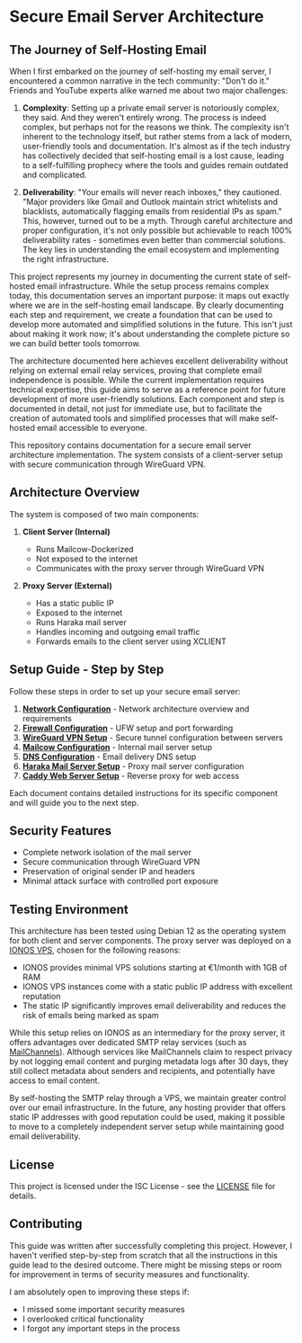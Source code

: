 # Secure Email Server Architecture

## The Journey of Self-Hosting Email

When I first embarked on the journey of self-hosting my email server, I encountered a common narrative in the tech community: "Don't do it." Friends and YouTube experts alike warned me about two major challenges:

1. **Complexity**: Setting up a private email server is notoriously complex, they said. And they weren't entirely wrong. The process is indeed complex, but perhaps not for the reasons we think. The complexity isn't inherent to the technology itself, but rather stems from a lack of modern, user-friendly tools and documentation. It's almost as if the tech industry has collectively decided that self-hosting email is a lost cause, leading to a self-fulfilling prophecy where the tools and guides remain outdated and complicated.

2. **Deliverability**: "Your emails will never reach inboxes," they cautioned. "Major providers like Gmail and Outlook maintain strict whitelists and blacklists, automatically flagging emails from residential IPs as spam." This, however, turned out to be a myth. Through careful architecture and proper configuration, it's not only possible but achievable to reach 100% deliverability rates - sometimes even better than commercial solutions. The key lies in understanding the email ecosystem and implementing the right infrastructure.

This project represents my journey in documenting the current state of self-hosted email infrastructure. While the setup process remains complex today, this documentation serves an important purpose: it maps out exactly where we are in the self-hosting email landscape. By clearly documenting each step and requirement, we create a foundation that can be used to develop more automated and simplified solutions in the future. This isn't just about making it work now; it's about understanding the complete picture so we can build better tools tomorrow.

The architecture documented here achieves excellent deliverability without relying on external email relay services, proving that complete email independence is possible. While the current implementation requires technical expertise, this guide aims to serve as a reference point for future development of more user-friendly solutions. Each component and step is documented in detail, not just for immediate use, but to facilitate the creation of automated tools and simplified processes that will make self-hosted email accessible to everyone.

This repository contains documentation for a secure email server architecture implementation. The system consists of a client-server setup with secure communication through WireGuard VPN.

## Architecture Overview

The system is composed of two main components:

1. **Client Server (Internal)**
   - Runs Mailcow-Dockerized
   - Not exposed to the internet
   - Communicates with the proxy server through WireGuard VPN

2. **Proxy Server (External)**
   - Has a static public IP
   - Exposed to the internet
   - Runs Haraka mail server
   - Handles incoming and outgoing email traffic
   - Forwards emails to the client server using XCLIENT

## Setup Guide - Step by Step

Follow these steps in order to set up your secure email server:

1. **[Network Configuration](docs/network.md)** - Network architecture overview and requirements
2. **[Firewall Configuration](docs/firewall.md)** - UFW setup and port forwarding
3. **[WireGuard VPN Setup](docs/wireguard.md)** - Secure tunnel configuration between servers
4. **[Mailcow Configuration](docs/mailcow.md)** - Internal mail server setup
5. **[DNS Configuration](docs/dns.md)** - Email delivery DNS setup
6. **[Haraka Mail Server Setup](docs/haraka.md)** - Proxy mail server configuration
7. **[Caddy Web Server Setup](docs/caddy.md)** - Reverse proxy for web access

Each document contains detailed instructions for its specific component and will guide you to the next step.

## Security Features

- Complete network isolation of the mail server
- Secure communication through WireGuard VPN
- Preservation of original sender IP and headers
- Minimal attack surface with controlled port exposure

## Testing Environment

This architecture has been tested using Debian 12 as the operating system for both client and server components. The proxy server was deployed on a [IONOS VPS](https://www.ionos.com/servers/vps), chosen for the following reasons:

- IONOS provides minimal VPS solutions starting at €1/month with 1GB of RAM
- IONOS VPS instances come with a static public IP address with excellent reputation
- The static IP significantly improves email deliverability and reduces the risk of emails being marked as spam

While this setup relies on IONOS as an intermediary for the proxy server, it offers advantages over dedicated SMTP relay services (such as [MailChannels](https://www.mailchannels.com/)). Although services like MailChannels claim to respect privacy by not logging email content and purging metadata logs after 30 days, they still collect metadata about senders and recipients, and potentially have access to email content.

By self-hosting the SMTP relay through a VPS, we maintain greater control over our email infrastructure. In the future, any hosting provider that offers static IP addresses with good reputation could be used, making it possible to move to a completely independent server setup while maintaining good email deliverability.

## License

This project is licensed under the ISC License - see the [LICENSE](LICENSE) file for details.

## Contributing

This guide was written after successfully completing this project. However, I haven't verified step-by-step from scratch that all the instructions in this guide lead to the desired outcome. There might be missing steps or room for improvement in terms of security measures and functionality.

I am absolutely open to improving these steps if:
- I missed some important security measures
- I overlooked critical functionality
- I forgot any important steps in the process
